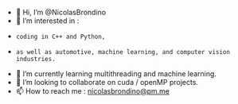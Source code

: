 - 👋 Hi, I’m @NicolasBrondino
- 👀 I’m interested in :
-     coding in C++ and Python,
-     as well as automotive, machine learning, and computer vision industries.
- 🌱 I’m currently learning multithreading and machine learning.
- 💞️ I’m looking to collaborate on cuda / openMP projects.
- 📫 How to reach me : nicolasbrondino@pm.me

<!---
NicolasBrondino/NicolasBrondino is a ✨ special ✨ repository because its `README.md` (this file) appears on your GitHub profile.
You can click the Preview link to take a look at your changes.
--->

